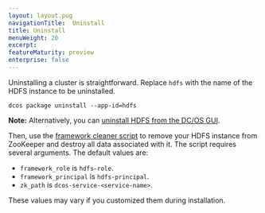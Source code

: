 ```yaml
---
layout: layout.pug
navigationTitle:  Uninstall
title: Uninstall
menuWeight: 20
excerpt:
featureMaturity: preview
enterprise: false
---
```


<!-- This source repo for this topic is https://github.com/dcos-commons/frameworks/hdfs -->


Uninstalling a cluster is straightforward. Replace `hdfs` with the name of the HDFS instance to be uninstalled.

```
dcos package uninstall --app-id=hdfs
```

**Note:** Alternatively, you can [uninstall HDFS from the DC/OS GUI](/1.9/deploying-services/uninstall/).

Then, use the [framework cleaner script](/1.9/deploying-services/uninstall/#framework-cleaner) to remove your HDFS instance from ZooKeeper and destroy all data associated with it. The script requires several arguments. The default values are:

- `framework_role` is `hdfs-role`.
- `framework_principal` is `hdfs-principal`.
- `zk_path` is `dcos-service-<service-name>`.

These values may vary if you customized them during installation.
